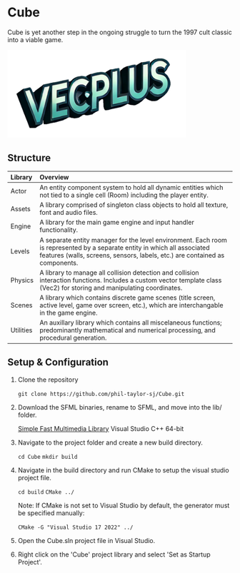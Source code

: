 # Cube

Cube is yet another step in the ongoing struggle to turn the 1997 cult classic into a viable game.

<img src="https://raw.githubusercontent.com/phil-taylor-sj/images/main/vecplus-logo.png" alt="Logo" width="400"/>

## Structure

| Library | Overview |
| :--- | :--- |
| Actor | An entity component system to hold all dynamic entities which not tied to a single cell (Room) including the player entity. |
| Assets | A library comprised of singleton class objects to hold all texture, font and audio files.  |
| Engine | A library for the main game engine and input handler functionality. |
| Levels | A separate entity manager for the level environment. Each room is represented by a separate entity in which all associated features (walls, screens, sensors, labels, etc.) are contained as components. |
| Physics | A library to manage all collision detection and collision interaction functions. Includes a custom vector template class (Vec2) for storing and manipulating coordinates. |
| Scenes | A library which contains discrete game scenes (title screen, active level, game over screen, etc.), which are interchangable in the game engine. |
| Utilities | An auxillary library which contains all miscelaneous functions; predominantly mathematical and numerical processing, and procedural generation. |

## Setup & Configuration

1. Clone the repository

	`git clone https://github.com/phil-taylor-sj/Cube.git`

2. Download the SFML binaries, rename to SFML, and move into the lib/ folder.

	[Simple Fast Multimedia Library](https://www.sfml-dev.org/download/sfml/2.6.1/)
	Visual Studio C++ 64-bit

3. Navigate to the project folder and create a new build directory.

	`cd Cube`
	`mkdir build`
 
4. Navigate in the build directory and run CMake to setup the visual studio project file.

	`cd build`
	`CMake ../`

	Note: If CMake is not set to Visual Studio by default, the generator must be specified manually:

	`CMake -G "Visual Studio 17 2022" ../`

5. Open the Cube.sln project file in Visual Studio.

6. Right click on the 'Cube' project library and select 'Set as Startup Project'.
